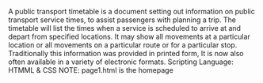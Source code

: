 
A public transport timetable is a document setting out information on public transport service times, to assist passengers with planning a trip.
The timetable will list the times when a service is scheduled to arrive at and depart from specified locations. It may show all movements at a particular location or all movements on a particular route or for a particular stop.
Traditionally this information was provided in printed form, It is now also often available in a variety of electronic formats.
Scripting Language: HTMML & CSS
NOTE: page1.html is the homepage
